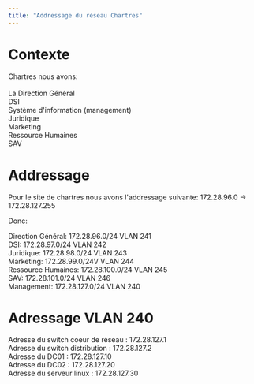 ```yaml
---
title: "Addressage du réseau Chartres"
---
```

# Contexte
Chartres nous avons:<br><br>
La Direction Général<br>
DSI<br>
Système d'information (management)<br>
Juridique<br>
Marketing<br>
Ressource Humaines<br>
SAV

# Addressage
Pour le site de chartres nous avons l'addressage suivante: 172.28.96.0 -> 172.28.127.255

Donc:

Direction Général: 172.28.96.0/24 VLAN 241 <br>
DSI: 172.28.97.0/24 VLAN 242 <br>
Juridique: 172.28.98.0/24 VLAN 243 <br>
Marketing: 172.28.99.0/24V VLAN 244<br>
Ressource Humaines: 172.28.100.0/24 VLAN 245 <br>
SAV: 172.28.101.0/24 VLAN 246 <br>
Management: 172.28.127.0/24 VLAN 240

# Adressage VLAN 240
Adresse du switch coeur de réseau : 172.28.127.1 <br>
Adresse du switch distribution : 172.28.127.2 <br>
Adresse du DC01 : 172.28.127.10 <br>
Adresse du DC02 : 172.28.127.20 <br>
Adresse du serveur linux : 172.28.127.30



